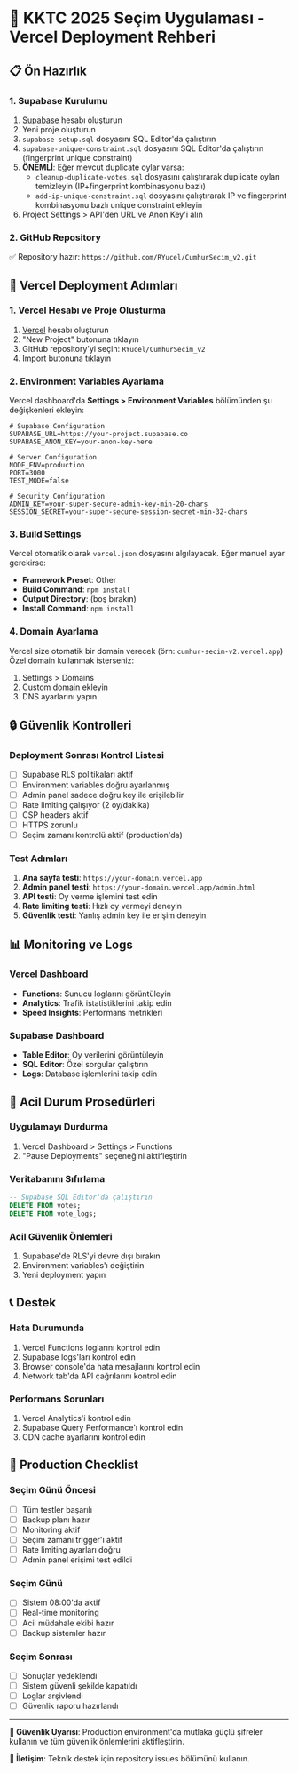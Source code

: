 # 🚀 KKTC 2025 Seçim Uygulaması - Vercel Deployment Rehberi

## 📋 Ön Hazırlık

### 1. Supabase Kurulumu

1. [Supabase](https://supabase.com) hesabı oluşturun
2. Yeni proje oluşturun
3. `supabase-setup.sql` dosyasını SQL Editor'da çalıştırın
4. `supabase-unique-constraint.sql` dosyasını SQL Editor'da çalıştırın (fingerprint unique constraint)
5. **ÖNEMLİ**: Eğer mevcut duplicate oylar varsa:
   - `cleanup-duplicate-votes.sql` dosyasını çalıştırarak duplicate oyları temizleyin (IP+fingerprint kombinasyonu bazlı)
   - `add-ip-unique-constraint.sql` dosyasını çalıştırarak IP ve fingerprint kombinasyonu bazlı unique constraint ekleyin
6. Project Settings > API'den URL ve Anon Key'i alın

### 2. GitHub Repository

✅ Repository hazır: `https://github.com/RYucel/CumhurSecim_v2.git`

## 🔧 Vercel Deployment Adımları

### 1. Vercel Hesabı ve Proje Oluşturma

1. [Vercel](https://vercel.com) hesabı oluşturun
2. "New Project" butonuna tıklayın
3. GitHub repository'yi seçin: `RYucel/CumhurSecim_v2`
4. Import butonuna tıklayın

### 2. Environment Variables Ayarlama

Vercel dashboard'da **Settings > Environment Variables** bölümünden şu değişkenleri ekleyin:

```env
# Supabase Configuration
SUPABASE_URL=https://your-project.supabase.co
SUPABASE_ANON_KEY=your-anon-key-here

# Server Configuration
NODE_ENV=production
PORT=3000
TEST_MODE=false

# Security Configuration
ADMIN_KEY=your-super-secure-admin-key-min-20-chars
SESSION_SECRET=your-super-secure-session-secret-min-32-chars
```

### 3. Build Settings

Vercel otomatik olarak `vercel.json` dosyasını algılayacak. Eğer manuel ayar gerekirse:

- **Framework Preset**: Other
- **Build Command**: `npm install`
- **Output Directory**: (boş bırakın)
- **Install Command**: `npm install`

### 4. Domain Ayarlama

Vercel size otomatik bir domain verecek (örn: `cumhur-secim-v2.vercel.app`)
Özel domain kullanmak isterseniz:

1. Settings > Domains
2. Custom domain ekleyin
3. DNS ayarlarını yapın

## 🔒 Güvenlik Kontrolleri

### Deployment Sonrası Kontrol Listesi

- [ ] Supabase RLS politikaları aktif
- [ ] Environment variables doğru ayarlanmış
- [ ] Admin panel sadece doğru key ile erişilebilir
- [ ] Rate limiting çalışıyor (2 oy/dakika)
- [ ] CSP headers aktif
- [ ] HTTPS zorunlu
- [ ] Seçim zamanı kontrolü aktif (production'da)

### Test Adımları

1. **Ana sayfa testi**: `https://your-domain.vercel.app`
2. **Admin panel testi**: `https://your-domain.vercel.app/admin.html`
3. **API testi**: Oy verme işlemini test edin
4. **Rate limiting testi**: Hızlı oy vermeyi deneyin
5. **Güvenlik testi**: Yanlış admin key ile erişim deneyin

## 📊 Monitoring ve Logs

### Vercel Dashboard

- **Functions**: Sunucu loglarını görüntüleyin
- **Analytics**: Trafik istatistiklerini takip edin
- **Speed Insights**: Performans metrikleri

### Supabase Dashboard

- **Table Editor**: Oy verilerini görüntüleyin
- **SQL Editor**: Özel sorgular çalıştırın
- **Logs**: Database işlemlerini takip edin

## 🚨 Acil Durum Prosedürleri

### Uygulamayı Durdurma

1. Vercel Dashboard > Settings > Functions
2. "Pause Deployments" seçeneğini aktifleştirin

### Veritabanını Sıfırlama

```sql
-- Supabase SQL Editor'da çalıştırın
DELETE FROM votes;
DELETE FROM vote_logs;
```

### Acil Güvenlik Önlemleri

1. Supabase'de RLS'yi devre dışı bırakın
2. Environment variables'ı değiştirin
3. Yeni deployment yapın

## 📞 Destek

### Hata Durumunda

1. Vercel Functions loglarını kontrol edin
2. Supabase logs'ları kontrol edin
3. Browser console'da hata mesajlarını kontrol edin
4. Network tab'da API çağrılarını kontrol edin

### Performans Sorunları

1. Vercel Analytics'i kontrol edin
2. Supabase Query Performance'ı kontrol edin
3. CDN cache ayarlarını kontrol edin

## 🎯 Production Checklist

### Seçim Günü Öncesi

- [ ] Tüm testler başarılı
- [ ] Backup planı hazır
- [ ] Monitoring aktif
- [ ] Seçim zamanı trigger'ı aktif
- [ ] Rate limiting ayarları doğru
- [ ] Admin panel erişimi test edildi

### Seçim Günü

- [ ] Sistem 08:00'da aktif
- [ ] Real-time monitoring
- [ ] Acil müdahale ekibi hazır
- [ ] Backup sistemler hazır

### Seçim Sonrası

- [ ] Sonuçlar yedeklendi
- [ ] Sistem güvenli şekilde kapatıldı
- [ ] Loglar arşivlendi
- [ ] Güvenlik raporu hazırlandı

---

**🔐 Güvenlik Uyarısı**: Production environment'da mutlaka güçlü şifreler kullanın ve tüm güvenlik önlemlerini aktifleştirin.

**📧 İletişim**: Teknik destek için repository issues bölümünü kullanın.